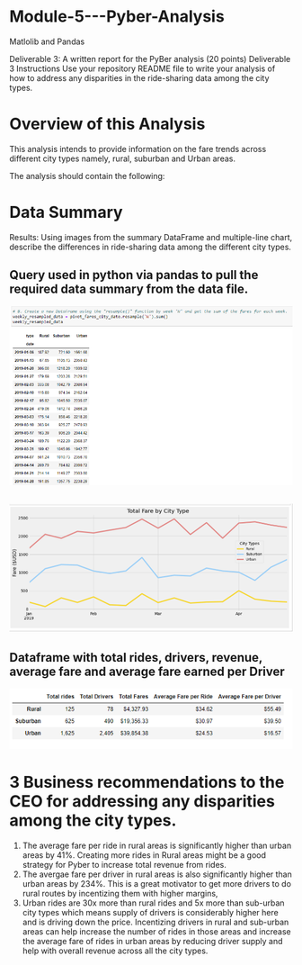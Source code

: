 # Module-5---Pyber-Analysis
Matlolib and Pandas


Deliverable 3: A written report for the PyBer analysis (20 points)
Deliverable 3 Instructions
Use your repository README file to write your analysis of how to address any disparities in the ride-sharing data among the city types.

# Overview of this Analysis 

This analysis intends to provide information on the fare trends across different city types namely, rural, suburban and Urban areas. 

The analysis should contain the following:

# Data Summary 

Results: Using images from the summary DataFrame and multiple-line chart, describe the differences in ride-sharing data among the different city types.

## Query used in python via pandas to pull the required data summary from the data file. 
![](https://github.com/ishan9220/Module-5---Pyber-Analysis/blob/main/pandas%20data%20frame%20result.png)

##
![](https://github.com/ishan9220/Module-5---Pyber-Analysis/blob/main/Pyber%20Challenge.png)

## Dataframe with total rides, drivers, revenue, average fare and average fare earned per Driver
![](https://github.com/ishan9220/Module-5---Pyber-Analysis/blob/main/Fares%20results.png)

# 3 Business recommendations to the CEO for addressing any disparities among the city types.

1) The average fare per ride in rural areas is significantly higher than urban areas by 41%. Creating more rides in Rural areas might be a good strategy for Pyber to increase total revenue from rides. 
2) The avergae fare per driver in rural areas is also significantly higher than urban areas by 234%. This is a great motivator to get more drivers to do rural routes by incentizing them with higher margins, 
3) Urban rides are 30x more than rural rides and 5x more than sub-urban city types which means supply of drivers is considerably higher here and is driving down the price. Incentizing drivers in rural and sub-urban areas can help increase the number of rides in those areas and increase the average fare of rides in urban areas by reducing driver supply and help with overall revenue across all the city types. 



